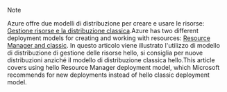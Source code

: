 > [!NOTE]
> <span data-ttu-id="6da4d-101">Azure offre due modelli di distribuzione per creare e usare le risorse: [Gestione risorse e la distribuzione classica](../articles/azure-resource-manager/resource-manager-deployment-model.md).</span><span class="sxs-lookup"><span data-stu-id="6da4d-101">Azure has two different deployment models for creating and working with resources:  [Resource Manager and classic](../articles/azure-resource-manager/resource-manager-deployment-model.md).</span></span>  <span data-ttu-id="6da4d-102">In questo articolo viene illustrato l'utilizzo di modello di distribuzione di gestione delle risorse hello, si consiglia per nuove distribuzioni anziché il modello di distribuzione classica hello.</span><span class="sxs-lookup"><span data-stu-id="6da4d-102">This article covers using hello Resource Manager deployment model, which Microsoft recommends for new deployments instead of hello classic deployment model.</span></span>
